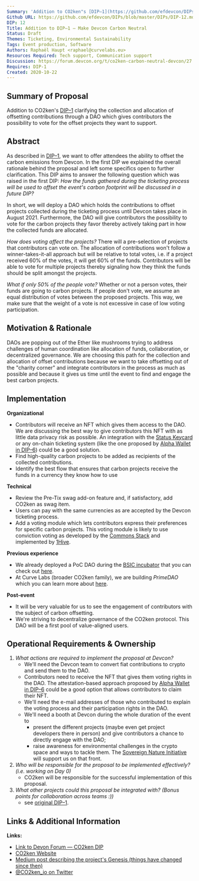 ```yaml
---
Summary: 'Addition to CO2ken"s [DIP–1](https://github.com/efdevcon/DIPs/blob/master/DIPs/DIP-1.md) clarifying the collection and allocation of offsetting contributions through a DAO which gives contributors the possibility to vote for the offset projects they want to support.'
Github URL: https://github.com/efdevcon/DIPs/blob/master/DIPs/DIP-12.md
DIP: 12
Title: Addition to DIP–1 — Make Devcon Carbon Neutral
Status: Draft
Themes: Ticketing, Environmental Sustainability
Tags: Event production, Software
Authors: Raphaël Haupt <raphael@curvelabs.eu>
Resources Required: Tech support, Communication support
Discussion: https://forum.devcon.org/t/co2ken-carbon-neutral-devcon/27
Requires: DIP-1
Created: 2020-10-22
---
```


## Summary of Proposal

Addition to CO2ken's [DIP–1](https://github.com/efdevcon/DIPs/blob/master/DIPs/DIP-1.md) clarifying the collection and allocation of offsetting contributions through a DAO which gives contributors the possibility to vote for the offset projects they want to support.

## Abstract

As described in [DIP–1](https://github.com/efdevcon/DIPs/blob/master/DIPs/DIP-1.md), we want to offer attendees the ability to offset the carbon emissions from Devcon. In the first DIP we explained the overall rationale behind the proposal and left some specifics open to further clarification. This DIP aims to answer the following question which was raised in the first DIP: _How the funds gathered during the ticketing process will be used to offset the event's carbon footprint will be discussed in a future DIP?_

In short, we will deploy a DAO which holds the contributions to offset projects collected during the ticketing process until Devcon takes place in August 2021. Furthermore, the DAO will give contributors the possibility to vote for the carbon projects they favor thereby actively taking part in how the collected funds are allocated.

_How does voting affect the projects?_
There will a pre-selection of projects that contributors can vote on. The allocation of contributions won't follow a winner-takes-it-all approach but will be relative to total votes, i.e. if a project received 60% of the votes, it will get 60% of the funds. Contributors will be able to vote for multiple projects thereby signaling how they think the funds should be split amongst the projects.

_What if only 50% of the people vote?_
Whether or not a person votes, their funds are going to carbon projects. If people don't vote, we assume an equal distribution of votes between the proposed projects. This way, we make sure that the weight of a vote is not excessive in case of low voting participation.

## Motivation & Rationale

DAOs are popping out of the Ether like mushrooms trying to address challenges of human coordination like allocation of funds, collaboration, or decentralized governance. We are choosing this path for the collection and allocation of offset contributions because we want to take offsetting out of the "charity corner" and integrate contributors in the process as much as possible and because it gives us time until the event to find and engage the best carbon projects.

## Implementation

**Organizational**

- Contributors will receive an NFT which gives them access to the DAO. We are discussing the best way to give contributors this NFT with as little data privacy risk as possible. An integration with the [Status Keycard](https://github.com/efdevcon/DIPs/blob/master/DIPs/DIP-5.md) or any on-chain ticketing system (like the one proposed by [Alpha Wallet in DIP–6](https://github.com/efdevcon/DIPs/blob/master/DIPs/DIP-6.md)) could be a good solution.
- Find high-quality carbon projects to be added as recipients of the collected contributions.
- Identify the best flow that ensures that carbon projects receive the funds in a currency they know how to use

**Technical**

- Review the Pre-Tix swag add-on feature and, if satisfactory, add CO2ken as swag item.
- Users can pay with the same currencies as are accepted by the Devcon ticketing process.
- Add a voting module which lets contributors express their preferences for specific carbon projects. This voting module is likely to use conviction voting as developed by the [Commons Stack](https://commonsstack.org/) and implemented by [1Hive](https://1hive.org/#/).

**Previous experience**

- We already deployed a PoC DAO during the [BSIC incubator](https://blockchainforsocialimpact.com/incubator-winners-2020/) that you can check out [here](http://dao.co2ken.io/).
- At Curve Labs (broader CO2ken family), we are building _PrimeDAO_ which you can learn more about [here](https://liquiddao.eth.link/#/).

**Post-event**

- It will be very valuable for us to see the engagement of contributors with the subject of carbon offsetting.
- We're striving to decentralize governance of the CO2ken protocol. This DAO will be a first pool of value-aligned users.

## Operational Requirements & Ownership

1. _What actions are required to implement the proposal at Devcon?_
   - We'll need the Devcon team to convert fiat contributions to crypto and send them to the DAO.
   - Contributors need to receive the NFT that gives them voting rights in the DAO. The attestation-based approach proposed by [Alpha Wallet in DIP–6](https://github.com/efdevcon/DIPs/blob/master/DIPs/DIP-6.md) could be a good option that allows contributors to claim their NFT.
   - We'll need the e-mail addresses of those who contributed to explain the voting process and their participation rights in the DAO.
   - We'll need a booth at Devcon during the whole duration of the event to
     - present the different projects (maybe even get project developers there in person) and give contributors a chance to directly engage with the DAO;
     - raise awareness for environmental challenges in the crypto space and ways to tackle them. The [Sovereign Nature Initiative](http://sovereignnature.com/) will support us on that front.
2. _Who will be responsible for the proposal to be implemented effectively? (i.e. working on Day 0)_
   - CO2ken will be responsible for the successful implementation of this proposal.
3. _What other projects could this proposal be integrated with? (Bonus points for collaboration across teams :))_
   - see [original DIP–1](https://github.com/efdevcon/DIPs/blob/master/DIPs/DIP-1.md).

## Links & Additional Information

**Links:**

- [Link to Devon Forum — CO2ken DIP](https://forum.devcon.org/t/co2ken-carbon-neutral-devcon/27)
- [CO2ken Website](https://www.co2ken.io/)
- [Medium post describing the project's Genesis (things have changed since then)](https://medium.com/curve-labs/co2ken-genesis-74d7a1387ea1)
- [@CO2ken_io on Twitter](https://twitter.com/CO2ken_io)
